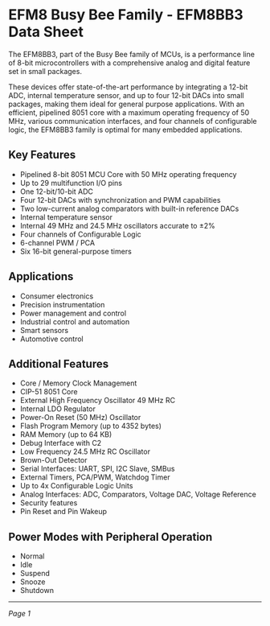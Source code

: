 # EFM8 Busy Bee Family - EFM8BB3 Data Sheet

The EFM8BB3, part of the Busy Bee family of MCUs, is a performance line of 8-bit microcontrollers with a comprehensive analog and digital feature set in small packages.

These devices offer state-of-the-art performance by integrating a 12-bit ADC, internal temperature sensor, and up to four 12-bit DACs into small packages, making them ideal for general purpose applications. With an efficient, pipelined 8051 core with a maximum operating frequency of 50 MHz, various communication interfaces, and four channels of configurable logic, the EFM8BB3 family is optimal for many embedded applications.

## Key Features

- Pipelined 8-bit 8051 MCU Core with 50 MHz operating frequency
- Up to 29 multifunction I/O pins
- One 12-bit/10-bit ADC
- Four 12-bit DACs with synchronization and PWM capabilities
- Two low-current analog comparators with built-in reference DACs
- Internal temperature sensor
- Internal 49 MHz and 24.5 MHz oscillators accurate to ±2%
- Four channels of Configurable Logic
- 6-channel PWM / PCA
- Six 16-bit general-purpose timers

## Applications

- Consumer electronics
- Precision instrumentation
- Power management and control
- Industrial control and automation
- Smart sensors
- Automotive control

## Additional Features

- Core / Memory Clock Management
- CIP-51 8051 Core
- External High Frequency Oscillator 49 MHz RC
- Internal LDO Regulator
- Power-On Reset (50 MHz) Oscillator
- Flash Program Memory (up to 4352 bytes)
- RAM Memory (up to 64 KB)
- Debug Interface with C2
- Low Frequency 24.5 MHz RC Oscillator
- Brown-Out Detector
- Serial Interfaces: UART, SPI, I2C Slave, SMBus
- External Timers, PCA/PWM, Watchdog Timer
- Up to 4x Configurable Logic Units
- Analog Interfaces: ADC, Comparators, Voltage DAC, Voltage Reference
- Security features
- Pin Reset and Pin Wakeup

## Power Modes with Peripheral Operation

- Normal
- Idle
- Suspend
- Snooze
- Shutdown

---
*Page 1*